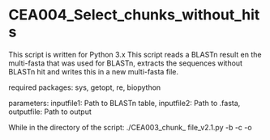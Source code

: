 # CEA004_Select_chunks_without_hits

This script is written for Python 3.x
This script reads a BLASTn result en the multi-fasta that was used for BLASTn, extracts the sequences without BLASTn hit and writes this in a new multi-fasta file.

required packages: sys, getopt, re, biopython

parameters:
inputfile1: Path to BLASTn table, inputfile2: Path to .fasta, outputfile: Path to output

While in the directory of the script:
./CEA003_chunk_ file_v2.1.py -b <inputfile1> -c <inputfile2> -o <outputfile>
